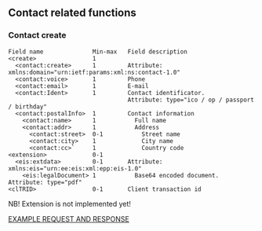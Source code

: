 ## Contact related functions

### Contact create

    Field name              Min-max   Field description
    <create>                1     
      <contact:create>      1         Attribute: xmlns:domain="urn:ietf:params:xml:ns:contact-1.0"
      <contact:voice>       1         Phone
      <contact:email>       1         E-mail
      <contact:Ident>       1         Contact identificator. 
                                      Attribute: type="ico / op / passport / birthday"
      <contact:postalInfo>  1         Contact information
        <contact:name>      1           Full name
        <contact:addr>      1           Address
          <contact:street>  0-1           Street name
          <contact:city>    1             City name
          <contact:cc>`     1             Country code
    <extension>             0-1
      <eis:extdata>         0-1       Attribute: xmlns:eis="urn:ee:eis:xml:epp:eis-1.0"
        <eis:legalDocument> 1           Base64 encoded document. Attribute: type="pdf"
    <clTRID>                0-1       Client transaction id

NB! Extension is not implemented yet!

[EXAMPLE REQUEST AND RESPONSE](/doc/epp-examples.md#epp-contact-with-valid-user-create-command-successfully-creates-a-contact)
